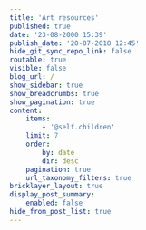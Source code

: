 ```yaml
---
title: 'Art resources'
published: true
date: '23-08-2000 15:39'
publish_date: '20-07-2018 12:45'
hide_git_sync_repo_link: false
routable: true
visible: false
blog_url: /
show_sidebar: true
show_breadcrumbs: true
show_pagination: true
content:
    items:
        - '@self.children'
    limit: 7
    order:
        by: date
        dir: desc
    pagination: true
    url_taxonomy_filters: true
bricklayer_layout: true
display_post_summary:
    enabled: false
hide_from_post_list: true
---
```


